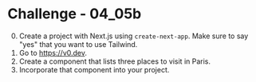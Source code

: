 # Challenge - 04_05b

0. Create a project with Next.js using `create-next-app`. Make sure to say "yes" that you want to use Tailwind.
1. Go to https://v0.dev.
2. Create a component that lists three places to visit in Paris.
3. Incorporate that component into your project.
